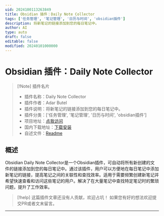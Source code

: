 ```yaml
---
uid: 2024100113263849
title: Obsidian 插件：Daily Note Collector
tags: ['任务管理', '笔记管理', '日历与时间', 'obsidian插件']
description: 将新笔记的链接添加到您的每日笔记中。
author: AI
type: auto
draft: false
editable: false
modified: 20240101000000
---
```


# Obsidian 插件：Daily Note Collector

> [!Note] 插件名片
> - 插件名称：Daily Note Collector
> - 插件作者：Adar Butel
> - 插件说明：将新笔记的链接添加到您的每日笔记中。
> - 插件分类：['任务管理', '笔记管理', '日历与时间', 'obsidian插件']
> - 项目地址：[点我访问](https://github.com/LA/obsidian-daily-note-collector)
> - 国内下载地址：[下载安装](https://pkmer.cn/products/plugin/pluginMarket/?daily-note-collector)
> - 自述文件：[Readme](https://ghproxy.net/https://raw.githubusercontent.com/LA/obsidian-daily-note-collector/master/README.md)



## 概述

Obsidian Daily Note Collector是一个Obsidian插件，可自动将所有新创建的文件的链接添加到您的每日笔记中。通过该插件，用户可以方便地在每日笔记中添加新笔记的链接，提高笔记之间的关联性和查找效率。适用于需要频繁创建新笔记并希望快速查看和访问这些笔记的用户。解决了在大量笔记中查找特定笔记时的繁琐问题，提升了工作效率。


> [!help] 
> 这篇插件文章还没有人贡献，欢迎占坑！
> 如果您有好的想法欢迎提交PR或者文末留言。
> 

---



